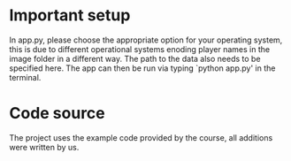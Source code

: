 # Important setup

In app.py, please choose the appropriate option for your operating system, this is due to different operational systems enoding player names in the image folder in a different way.
The path to the data also needs to be specified here. The app can then be run via typing `python app.py' in the terminal.

# Code source

The project uses the example code provided by the course, all additions were written by us.
